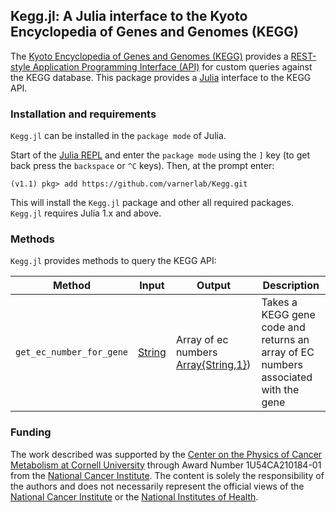 ## Kegg.jl: A Julia interface to the Kyoto Encyclopedia of Genes and Genomes (KEGG)
The [Kyoto Encyclopedia of Genes and Genomes (KEGG)](https://www.kegg.jp/kegg/kegg1.html)
provides a [REST-style Application Programming Interface (API)](https://www.kegg.jp/kegg/rest/keggapi.html)
for custom queries against the KEGG database. This package provides a [Julia](https://julialang.org) interface to the
KEGG API.

### Installation and requirements
``Kegg.jl`` can be installed in the ``package mode`` of Julia.

Start of the [Julia REPL](https://docs.julialang.org/en/v1/stdlib/REPL/index.html) and enter the ``package mode`` using the ``]`` key (to get back press the ``backspace`` or ``^C`` keys). Then, at the prompt enter:

    (v1.1) pkg> add https://github.com/varnerlab/Kegg.git

This will install the `Kegg.jl` package and other all required packages.
``Kegg.jl`` requires Julia 1.x and above.

### Methods
``Kegg.jl`` provides methods to query the KEGG API:

| Method | Input | Output | Description |
| ------ | ----- | ------ | ----------- |
``get_ec_number_for_gene`` | [String](https://docs.julialang.org/en/v1/manual/strings/index.html) |  Array of ec numbers [Array{String,1}](https://docs.julialang.org/en/v1/base/arrays/index.html)) | Takes a KEGG gene code and returns an array of EC numbers associated with the gene

### Funding
The work described was supported by the [Center on the Physics of Cancer Metabolism at Cornell University](https://psoc.engineering.cornell.edu) through Award Number 1U54CA210184-01 from the [National Cancer Institute](https://www.cancer.gov). The content is solely the responsibility of the authors and does not necessarily
represent the official views of the [National Cancer Institute](https://www.cancer.gov) or the [National Institutes of Health](https://www.nih.gov).

